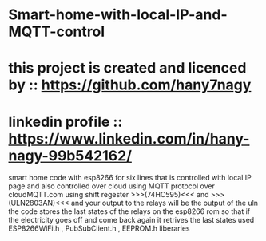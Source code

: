 # Smart-home-with-local-IP-and-MQTT-control
# this project is created and licenced by :: https://github.com/hany7nagy 
# linkedin profile :: https://www.linkedin.com/in/hany-nagy-99b542162/
smart home code with esp8266 for six lines that is controlled with local IP page and also controlled over cloud using MQTT protocol over cloudMQTT.com
using shift regester >>>(74HC595)<<< and >>>(ULN2803AN)<<< 
and your output to the relays will be the output of the uln
the code stores the last states of the relays on the esp8266 rom so that if the electricity goes off and come back again it retrives the last states
used ESP8266WiFi.h , PubSubClient.h , EEPROM.h liberaries 
